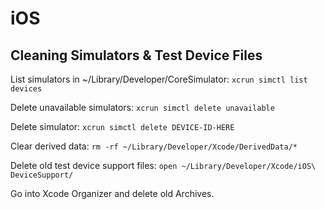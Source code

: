 # iOS

## Cleaning Simulators & Test Device Files

List simulators in ~/Library/Developer/CoreSimulator: `
xcrun simctl list devices
`

Delete unavailable simulators: `
xcrun simctl delete unavailable
`

Delete simulator: `
xcrun simctl delete DEVICE-ID-HERE
`

Clear derived data: `
rm -rf ~/Library/Developer/Xcode/DerivedData/*
`

Delete old test device support files: `
open ~/Library/Developer/Xcode/iOS\ DeviceSupport/
`

Go into Xcode Organizer and delete old Archives.